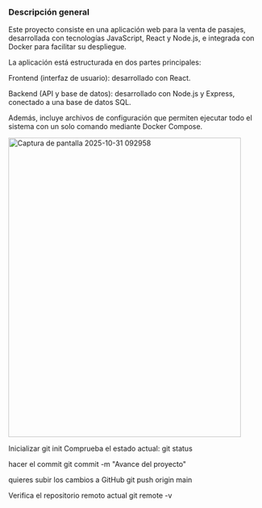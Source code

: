 ### Descripción general

Este proyecto consiste en una aplicación web para la venta de pasajes, desarrollada con tecnologías JavaScript, React y Node.js, e integrada con Docker para facilitar su despliegue.

La aplicación está estructurada en dos partes principales:

Frontend (interfaz de usuario): desarrollado con React.

Backend (API y base de datos): desarrollado con Node.js y Express, conectado a una base de datos SQL.

Además, incluye archivos de configuración que permiten ejecutar todo el sistema con un solo comando mediante Docker Compose.


<img width="461" height="593" alt="Captura de pantalla 2025-10-31 092958" src="https://github.com/user-attachments/assets/97a1b789-a399-43c3-9a84-4c056c657e1a" />


Inicializar
git init 
Comprueba el estado actual:
git status

hacer el commit
git commit -m "Avance del proyecto"

quieres subir los cambios a GitHub
git push origin main

Verifica el repositorio remoto actual
git remote -v



